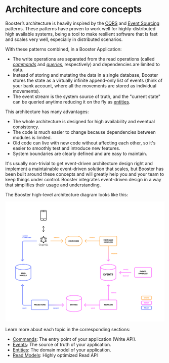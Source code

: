 # Architecture and core concepts

Booster’s architecture is heavily inspired by the [CQRS](https://www.martinfowler.com/bliki/CQRS.html) and [Event Sourcing](https://martinfowler.com/eaaDev/EventSourcing.html) patterns.
These patterns have proven to work well for highly-distributed high available systems, being a tool to make resilient
software that is fast and scales very well, especially in distributed scenarios.

With these patterns combined, in a Booster Application:

- The write operations are separated from the read operations (called [_commands_](03-commands.md) and [_queries_](04-read-models.md), respectively) and dependencies are limited to data.
- Instead of storing and mutating the data in a single database, Booster stores the state as a virtually infinite append-only list of events (think of your bank account, where all the movements are stored as individual movements).
- The event stream is the system source of truth, and the "current state" can be queried anytime reducing it on the fly as [entities](05-entities.md).

This architecture has many advantages:

- The whole architecture is designed for high availability and eventual consistency.
- The code is much easier to change because dependencies between modules is limited.
- Old code can live with new code without affecting each other, so it's easier to smoothly test and introduce new features.
- System boundaries are clearly defined and are easy to maintain.

It's usually non-trivial to get event-driven architecture design right and implement a maintainable event-driven solution that scales, but Booster has been built around these concepts and will greatly help you and your team to keep things under control. Booster integrates event-driven design in a way that simplifies their usage and understanding.

The Booster high-level architecture diagram looks like this:

![Booster architecture](../img/booster-arch.png)

Learn more about each topic in the corresponding sections:
- [Commands](03-commands.md): The entry point of your application (Write API).
- [Events](04-events.md): The source of truth of your application.
- [Entities](05-entities.md): The domain model of your application.
- [Read Models](06-read-models.md): Highly optimized Read API